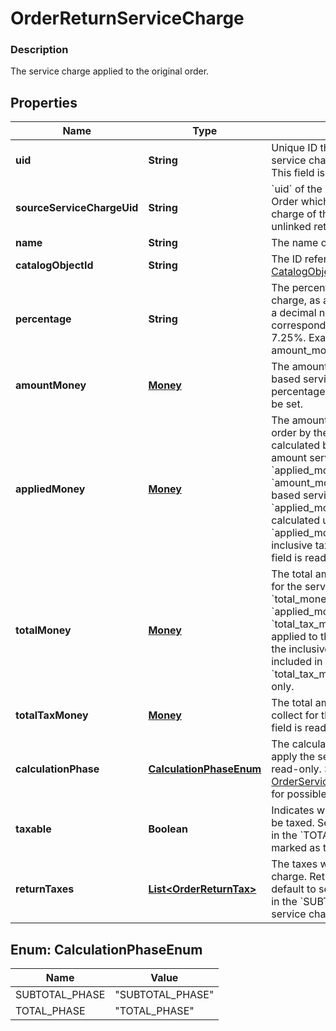 
# OrderReturnServiceCharge

### Description

The service charge applied to the original order.

## Properties
Name | Type | Description | Notes
------------ | ------------- | ------------- | -------------
**uid** | **String** | Unique ID that identifies the return service charge only within this order.  This field is read-only. |  [optional]
**sourceServiceChargeUid** | **String** | &#x60;uid&#x60; of the Service Charge from the Order which contains the original charge of this service charge, null for unlinked returns. |  [optional]
**name** | **String** | The name of the service charge. |  [optional]
**catalogObjectId** | **String** | The ID referencing the service charge [CatalogObject](#type-catalogobject) |  [optional]
**percentage** | **String** | The percentage of the service charge, as a string representation of a decimal number.  A value of &#x60;7.25&#x60; corresponds to a percentage of 7.25%.  Exactly one of percentage or amount_money should be set. |  [optional]
**amountMoney** | [**Money**](Money.md) | The amount of a non-percentage based service charge.  Exactly one of percentage or amount_money should be set. |  [optional]
**appliedMoney** | [**Money**](Money.md) | The amount of money applied to the order by the service charge, as calculated by the server.  For fixed-amount service charges, &#x60;applied_money&#x60; is equal to &#x60;amount_money&#x60;.  For percentage-based service charges, &#x60;applied_money&#x60; is the money calculated using the percentage. The &#x60;applied_money&#x60; field will include any inclusive tax amounts as well.  This field is read-only. |  [optional]
**totalMoney** | [**Money**](Money.md) | The total amount of money to collect for the service charge.  Note that &#x60;total_money&#x60; does not equal &#x60;applied_money&#x60; plus &#x60;total_tax_money&#x60; if an inclusive tax is applied to the service charge since the inclusive tax amount will be included in both &#x60;applied_money&#x60; and &#x60;total_tax_money&#x60;.  This field is read-only. |  [optional]
**totalTaxMoney** | [**Money**](Money.md) | The total amount of tax money to collect for the service charge.  This field is read-only. |  [optional]
**calculationPhase** | [**CalculationPhaseEnum**](#CalculationPhaseEnum) | The calculation phase after which to apply the service charge.  This field is read-only. See [OrderServiceChargeCalculationPhase](#type-orderservicechargecalculationphase) for possible values |  [optional]
**taxable** | **Boolean** | Indicates whether the surcharge can be taxed. Service charges calculated in the &#x60;TOTAL_PHASE&#x60; cannot be marked as taxable. |  [optional]
**returnTaxes** | [**List&lt;OrderReturnTax&gt;**](OrderReturnTax.md) | The taxes which apply to the service charge. Return-level taxes apply by default to service charge calculated in the &#x60;SUBTOTAL_PHASE&#x60; if the service charge is marked as taxable. |  [optional]


<a name="CalculationPhaseEnum"></a>
## Enum: CalculationPhaseEnum
Name | Value
---- | -----
SUBTOTAL_PHASE | &quot;SUBTOTAL_PHASE&quot;
TOTAL_PHASE | &quot;TOTAL_PHASE&quot;



